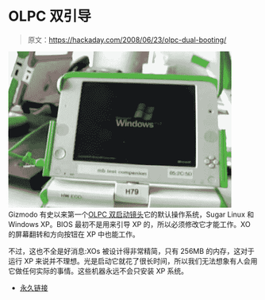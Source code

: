 # OLPC 双引导

> 原文：<https://hackaday.com/2008/06/23/olpc-dual-booting/>

![](img/494c211ca291e0f00fa8b2b6f4b5766d.png)
Gizmodo 有史以来第一个[OLPC 双启动镜头](http://gizmodo.com/5018780/first-footage-same-olpc-xo-boots-both-sugar-and-windows-xp)它的默认操作系统，Sugar Linux 和 Windows XP。BIOS 最初不是用来引导 XP 的，所以必须修改它才能工作。XO 的屏幕翻转和方向按钮在 XP 中也能工作。

不过，这也不全是好消息:XOs 被设计得非常精简，只有 256MB 的内存，这对于运行 XP 来说并不理想。光是启动它就花了很长时间，所以我们无法想象有人会用它做任何实际的事情。这些机器永远不会只安装 XP 系统。

*   [永久链接](http://gizmodo.com/5018780/first-footage-same-olpc-xo-boots-both-sugar-and-windows-xp)